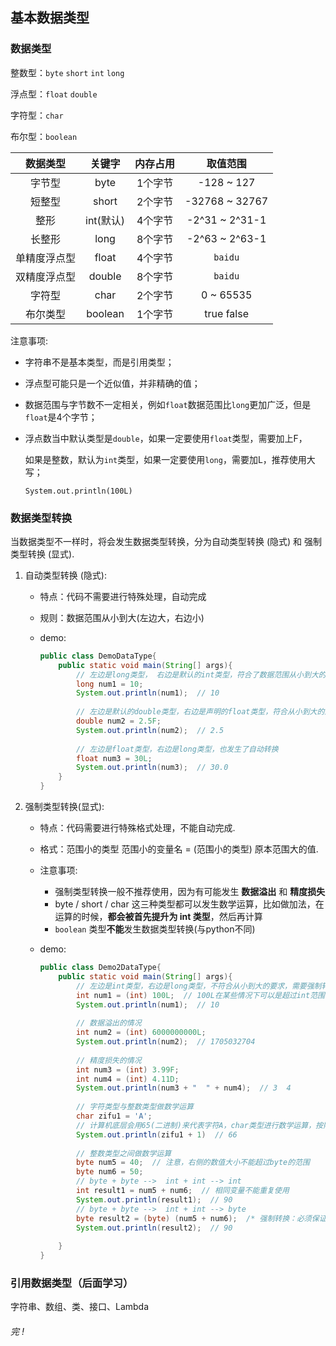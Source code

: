 ## 基本数据类型

### 数据类型

整数型：`byte`  `short`  `int`  `long`

浮点型：`float`  `double`

字符型：`char`

布尔型：`boolean`

|   数据类型   |  关键字   | 内存占用 |    取值范围    |
| :----------: | :-------: | :------: | :------------: |
|    字节型    |   byte    | 1个字节  |   -128 ~ 127   |
|    短整型    |   short   | 2个字节  | -32768 ~ 32767 |
|     整形     | int(默认) | 4个字节  | -2^31 ~ 2^31-1 |
|    长整形    |   long    | 8个字节  | -2^63 ~ 2^63-1 |
| 单精度浮点型 |   float   | 4个字节  |    `baidu`     |
| 双精度浮点型 |  double   | 8个字节  |    `baidu`     |
|    字符型    |   char    | 2个字节  |   0 ~ 65535    |
|   布尔类型   |  boolean  | 1个字节  |  true  false   |

注意事项:

- 字符串不是基本类型，而是引用类型；

- 浮点型可能只是一个近似值，并非精确的值；

- 数据范围与字节数不一定相关，例如`float`数据范围比`long`更加广泛，但是`float`是4个字节；

- 浮点数当中默认类型是`double`，如果一定要使用`float`类型，需要加上F，

  如果是整数，默认为`int`类型，如果一定要使用`long`，需要加L，推荐使用大写；

  `System.out.println(100L)`



### 数据类型转换

当数据类型不一样时，将会发生数据类型转换，分为自动类型转换 (隐式) 和 强制类型转换 (显式).

1. 自动类型转换 (隐式):

   - 特点：代码不需要进行特殊处理，自动完成

   - 规则：数据范围从小到大(左边大，右边小)

   - demo:

     ```java
     public class DemoDataType{
         public static void main(String[] args){
             // 左边是long类型， 右边是默认的int类型，符合了数据范围从小到大的要求，发生了自动转换
             long num1 = 10;
             System.out.println(num1);  // 10
                 
             // 左边是默认的double类型，右边是声明的float类型，符合从小到大的规则，也发生了自动类型转换
             double num2 = 2.5F;
             System.out.println(num2);  // 2.5
             
             // 左边是float类型，右边是long类型，也发生了自动转换
             float num3 = 30L;
             System.out.println(num3);  // 30.0
         }
     }
     ```

     

2. 强制类型转换(显式):

   - 特点：代码需要进行特殊格式处理，不能自动完成.

   - 格式：范围小的类型 范围小的变量名 = (范围小的类型)  原本范围大的值.

   - 注意事项: 

     - 强制类型转换一般不推荐使用，因为有可能发生 **数据溢出** 和 **精度损失**
     - byte / short / char 这三种类型都可以发生数学运算，比如做加法，在运算的时候，**都会被首先提升为 int 类型**，然后再计算
     - `boolean` 类型**不能**发生数据类型转换(与python不同)    

   - demo:

     ```java
     public class Demo2DataType{
         public static void main(String[] args){
             // 左边是int类型，右边是long类型，不符合从小到大的要求，需要强制转换
             int num1 = (int) 100L;  // 100L在某些情况下可以是超过int范围的
             System.out.println(num1);  // 10
             
             // 数据溢出的情况
             int num2 = (int) 6000000000L;
             System.out.println(num2);  // 1705032704
             
             // 精度损失的情况
             int num3 = (int) 3.99F;
             int num4 = (int) 4.11D;
             System.out.println(num3 + "  " + num4);  // 3  4
             
             // 字符类型与整数类型做数学运算
             char zifu1 = 'A';
             // 计算机底层会用65(二进制)来代表字符A，char类型进行数学运算，按照规则就会翻译成对应的数字
             System.out.println(zifu1 + 1)  // 66  
                 
             // 整数类型之间做数学运算
             byte num5 = 40;  // 注意，右侧的数值大小不能超过byte的范围
             byte num6 = 50;
             // byte + byte -->  int + int --> int
             int result1 = num5 + num6;  // 相同变量不能重复使用
             System.out.println(result1);  // 90
             // byte + byte -->  int + int --> byte
             byte result2 = (byte) (num5 + num6);  /* 强制转换：必须保证真实大小本来就没有超过byte范围，否则会发生数据溢出*/
             System.out.println(result2);  // 90
             
         }
     }
     ```



### 引用数据类型（后面学习）

字符串、数组、类、接口、Lambda



###### 完 !
